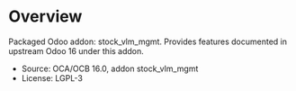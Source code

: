 # Overview

Packaged Odoo addon: stock_vlm_mgmt. Provides features documented in upstream Odoo 16 under this addon.

- Source: OCA/OCB 16.0, addon stock_vlm_mgmt
- License: LGPL-3
